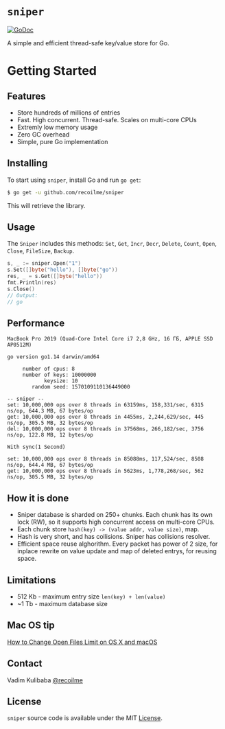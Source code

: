 # `sniper`

[![GoDoc](https://img.shields.io/badge/api-reference-blue.svg?style=flat-square)](https://godoc.org/github.com/recoilme/sniper)

A simple and efficient thread-safe key/value store for Go.


# Getting Started

## Features

* Store hundreds of millions of entries
* Fast. High concurrent. Thread-safe. Scales on multi-core CPUs
* Extremly low memory usage
* Zero GC overhead
* Simple, pure Go implementation

## Installing

To start using `sniper`, install Go and run `go get`:

```sh
$ go get -u github.com/recoilme/sniper
```

This will retrieve the library.

## Usage

The `Sniper` includes this methods:
`Set`, `Get`, `Incr`, `Decr`, `Delete`, `Count`, `Open`, `Close`, `FileSize`, `Backup`.

```go
s, _ := sniper.Open("1")
s.Set([]byte("hello"), []byte("go"))
res, _ = s.Get([]byte("hello"))
fmt.Println(res)
s.Close()
// Output:
// go
```

## Performance

```
MacBook Pro 2019 (Quad-Core Intel Core i7 2,8 GHz, 16 ГБ, APPLE SSD AP0512M)

go version go1.14 darwin/amd64

     number of cpus: 8
     number of keys: 10000000
            keysize: 10
        random seed: 1570109110136449000

-- sniper --
set: 10,000,000 ops over 8 threads in 63159ms, 158,331/sec, 6315 ns/op, 644.3 MB, 67 bytes/op
get: 10,000,000 ops over 8 threads in 4455ms, 2,244,629/sec, 445 ns/op, 305.5 MB, 32 bytes/op
del: 10,000,000 ops over 8 threads in 37568ms, 266,182/sec, 3756 ns/op, 122.8 MB, 12 bytes/op

With sync(1 Second)

set: 10,000,000 ops over 8 threads in 85088ms, 117,524/sec, 8508 ns/op, 644.4 MB, 67 bytes/op
get: 10,000,000 ops over 8 threads in 5623ms, 1,778,268/sec, 562 ns/op, 305.5 MB, 32 bytes/op
```

## How it is done

* Sniper database is sharded on 250+ chunks. Each chunk has its own lock (RW), so it supports high concurrent access on multi-core CPUs.
* Each chunk store `hash(key) -> (value addr, value size)`, map. 
* Hash is very short, and has collisions. Sniper has collisions resolver.
* Efficient space reuse alghorithm. Every packet has power of 2 size, for inplace rewrite on value update and map of deleted entrys, for reusing space.

## Limitations

* 512 Kb - maximum entry size `len(key) + len(value)`
* ~1 Tb - maximum database size

## Mac OS tip

[How to Change Open Files Limit on OS X and macOS](https://gist.github.com/tombigel/d503800a282fcadbee14b537735d202c)

## Contact

Vadim Kulibaba [@recoilme](https://github.com/recoilme)

## License

`sniper` source code is available under the MIT [License](/LICENSE).